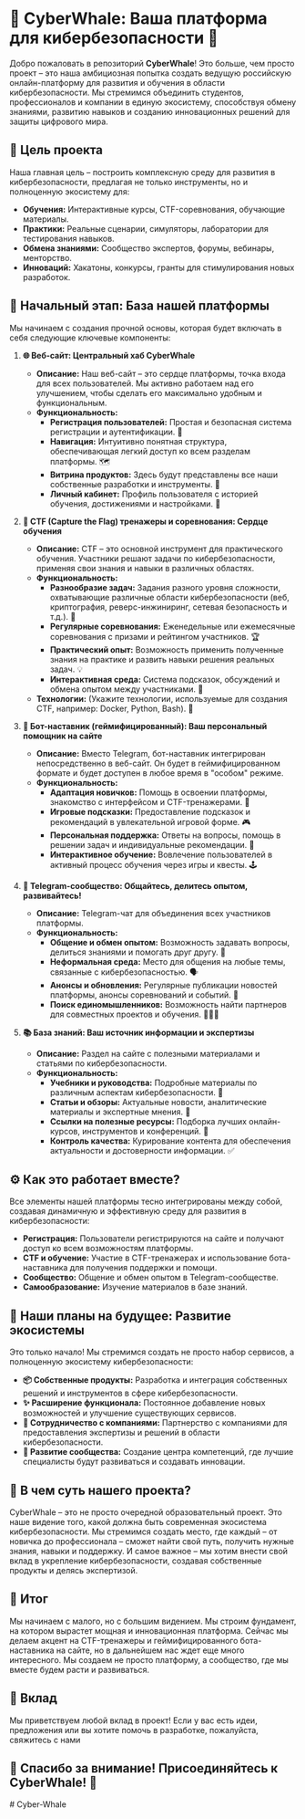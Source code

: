 # 🐳 CyberWhale: Ваша платформа для кибербезопасности 🐳

Добро пожаловать в репозиторий **CyberWhale**!  Это больше, чем просто проект – это наша амбициозная попытка создать ведущую российскую онлайн-платформу для развития и обучения в области кибербезопасности. Мы стремимся объединить студентов, профессионалов и компании в единую экосистему, способствуя обмену знаниями, развитию навыков и созданию инновационных решений для защиты цифрового мира.

## 🎯 Цель проекта

Наша главная цель – построить комплексную среду для развития в кибербезопасности, предлагая не только инструменты, но и полноценную экосистему для:

*   **Обучения:** Интерактивные курсы, CTF-соревнования, обучающие материалы.
*   **Практики:** Реальные сценарии, симуляторы, лаборатории для тестирования навыков.
*   **Обмена знаниями:** Сообщество экспертов, форумы, вебинары, менторство.
*   **Инноваций:** Хакатоны, конкурсы, гранты для стимулирования новых разработок.

## 🚀 Начальный этап: База нашей платформы

Мы начинаем с создания прочной основы, которая будет включать в себя следующие ключевые компоненты:

1.  **🌐 Веб-сайт: Центральный хаб CyberWhale**

    *   **Описание:** Наш веб-сайт – это сердце платформы, точка входа для всех пользователей. Мы активно работаем над его улучшением, чтобы сделать его максимально удобным и функциональным.
    *   **Функциональность:**
        *   **Регистрация пользователей:** Простая и безопасная система регистрации и аутентификации. 🔑
        *   **Навигация:** Интуитивно понятная структура, обеспечивающая легкий доступ ко всем разделам платформы. 🗺️
        *   **Витрина продуктов:** Здесь будут представлены все наши собственные разработки и инструменты. 🎁
        *   **Личный кабинет:** Профиль пользователя с историей обучения, достижениями и настройками. 👤

2.  **🚩 CTF (Capture the Flag) тренажеры и соревнования: Сердце обучения**

    *   **Описание:** CTF – это основной инструмент для практического обучения. Участники решают задачи по кибербезопасности, применяя свои знания и навыки в различных областях.
    *   **Функциональность:**
        *   **Разнообразие задач:** Задания разного уровня сложности, охватывающие различные области кибербезопасности (веб, криптография, реверс-инжиниринг, сетевая безопасность и т.д.). 🧩
        *   **Регулярные соревнования:** Еженедельные или ежемесячные соревнования с призами и рейтингом участников. 🏆
        *   **Практический опыт:** Возможность применить полученные знания на практике и развить навыки решения реальных задач. 💡
        *   **Интерактивная среда:** Система подсказок, обсуждений и обмена опытом между участниками. 💬
    *   **Технологии:** (Укажите технологии, используемые для создания CTF, например: Docker, Python, Bash). 🐳

3.  **🤖 Бот-наставник (геймифицированный): Ваш персональный помощник на сайте**

    *   **Описание:** Вместо Telegram, бот-наставник интегрирован непосредственно в веб-сайт. Он будет в геймифицированном формате и будет доступен в любое время в "особом" режиме.
    *   **Функциональность:**
        *   **Адаптация новичков:** Помощь в освоении платформы, знакомство с интерфейсом и CTF-тренажерами. 🧭
        *   **Игровые подсказки:** Предоставление подсказок и рекомендаций в увлекательной игровой форме. 🎮
        *   **Персональная поддержка:** Ответы на вопросы, помощь в решении задач и индивидуальные рекомендации. 🙋
        *   **Интерактивное обучение:** Вовлечение пользователей в активный процесс обучения через игры и квесты. 🕹️

4.  **💬 Telegram-сообщество: Общайтесь, делитесь опытом, развивайтесь!**

    *   **Описание:** Telegram-чат для объединения всех участников платформы.
    *   **Функциональность:**
        *   **Общение и обмен опытом:** Возможность задавать вопросы, делиться знаниями и помогать друг другу. 🤝
        *   **Неформальная среда:** Место для общения на любые темы, связанные с кибербезопасностью. 🗣️
        *   **Анонсы и обновления:** Регулярные публикации новостей платформы, анонсы соревнований и событий. 📢
        *   **Поиск единомышленников:** Возможность найти партнеров для совместных проектов и обучения. 🧑‍🤝‍🧑

5.  **📚 База знаний: Ваш источник информации и экспертизы**

    *   **Описание:** Раздел на сайте с полезными материалами и статьями по кибербезопасности.
    *   **Функциональность:**
        *   **Учебники и руководства:** Подробные материалы по различным аспектам кибербезопасности. 📖
        *   **Статьи и обзоры:** Актуальные новости, аналитические материалы и экспертные мнения. 📰
        *   **Ссылки на полезные ресурсы:** Подборка лучших онлайн-курсов, инструментов и конференций. 🔗
        *   **Контроль качества:** Курирование контента для обеспечения актуальности и достоверности информации. ✅

## ⚙️ Как это работает вместе?

Все элементы нашей платформы тесно интегрированы между собой, создавая динамичную и эффективную среду для развития в кибербезопасности:

*   **Регистрация:** Пользователи регистрируются на сайте и получают доступ ко всем возможностям платформы.
*   **CTF и обучение:** Участие в CTF-тренажерах и использование бота-наставника для получения поддержки и помощи.
*   **Сообщество:** Общение и обмен опытом в Telegram-сообществе.
*   **Самообразование:** Изучение материалов в базе знаний.

## 🔮 Наши планы на будущее: Развитие экосистемы

Это только начало! Мы стремимся создать не просто набор сервисов, а полноценную экосистему кибербезопасности:

*   **📦 Собственные продукты:** Разработка и интеграция собственных решений и инструментов в сфере кибербезопасности.
*   **✨ Расширение функционала:** Постоянное добавление новых возможностей и улучшение существующих сервисов.
*   **🤝 Сотрудничество с компаниями:** Партнерство с компаниями для предоставления экспертизы и решений в области кибербезопасности.
*   **🌱 Развитие сообщества:** Создание центра компетенций, где лучшие специалисты будут развиваться и создавать инновации.

## 🤔 В чем суть нашего проекта?

CyberWhale – это не просто очередной образовательный проект. Это наше видение того, какой должна быть современная экосистема кибербезопасности. Мы стремимся создать место, где каждый – от новичка до профессионала – сможет найти свой путь, получить нужные знания, навыки и поддержку. И самое важное – мы хотим внести свой вклад в укрепление кибербезопасности, создавая собственные продукты и делясь экспертизой.

## 🏁 Итог

Мы начинаем с малого, но с большим видением. Мы строим фундамент, на котором вырастет мощная и инновационная платформа. Сейчас мы делаем акцент на CTF-тренажеры и геймифицированного бота-наставника на сайте, но в дальнейшем нас ждет еще много интересного. Мы создаем не просто платформу, а сообщество, где мы вместе будем расти и развиваться.

## 🤝 Вклад

Мы приветствуем любой вклад в проект! Если у вас есть идеи, предложения или вы хотите помочь в разработке, пожалуйста, свяжитесь с нами

## 🙏 Спасибо за внимание! Присоединяйтесь к CyberWhale! 🐳
#   C y b e r - W h a l e  
 